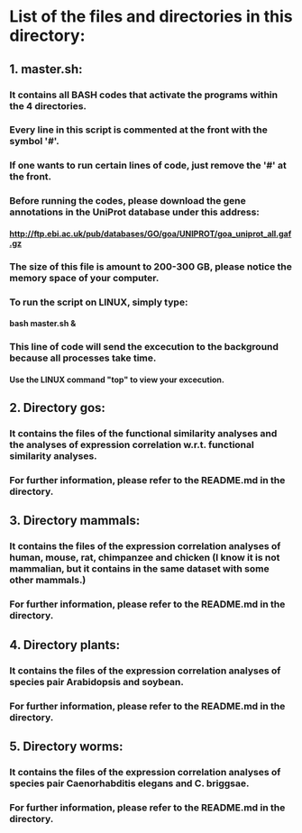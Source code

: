 # List of the files and directories in this directory:

## 1. master.sh:
### It contains all BASH codes that activate the programs within the 4 directories.
### Every line in this script is commented at the front with the symbol '#'.
### If one wants to run certain lines of code, just remove the '#' at the front.
### Before running the codes, please download the gene annotations in the UniProt database under this address: 
#### http://ftp.ebi.ac.uk/pub/databases/GO/goa/UNIPROT/goa_uniprot_all.gaf.gz
### The size of this file is amount to 200-300 GB, please notice the memory space of your computer.
### To run the script on LINUX, simply type:
#### bash master.sh & 
### This line of code will send the excecution to the background because all processes take time.
#### Use the LINUX command "top" to view your excecution.

## 2. Directory gos:
### It contains the files of the functional similarity analyses and the analyses of expression correlation w.r.t. functional similarity analyses.
### For further information, please refer to the README.md in the directory.

## 3. Directory mammals:
### It contains the files of the expression correlation analyses of human, mouse, rat, chimpanzee and chicken (I know it is not mammalian, but it contains in the same dataset with some other mammals.)
### For further information, please refer to the README.md in the directory.

## 4. Directory plants:
### It contains the files of the expression correlation analyses of species pair Arabidopsis and soybean.
### For further information, please refer to the README.md in the directory.

## 5. Directory worms:
### It contains the files of the expression correlation analyses of species pair Caenorhabditis elegans and C. briggsae.
### For further information, please refer to the README.md in the directory.




